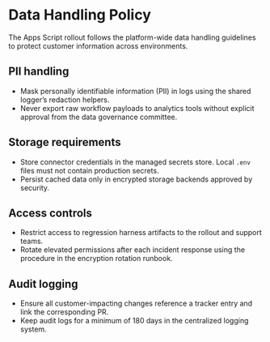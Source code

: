 # Data Handling Policy

The Apps Script rollout follows the platform-wide data handling guidelines to protect customer information across environments.

## PII handling
- Mask personally identifiable information (PII) in logs using the shared logger’s redaction helpers.
- Never export raw workflow payloads to analytics tools without explicit approval from the data governance committee.

## Storage requirements
- Store connector credentials in the managed secrets store. Local `.env` files must not contain production secrets.
- Persist cached data only in encrypted storage backends approved by security.

## Access controls
- Restrict access to regression harness artifacts to the rollout and support teams.
- Rotate elevated permissions after each incident response using the procedure in the encryption rotation runbook.

## Audit logging
- Ensure all customer-impacting changes reference a tracker entry and link the corresponding PR.
- Keep audit logs for a minimum of 180 days in the centralized logging system.
